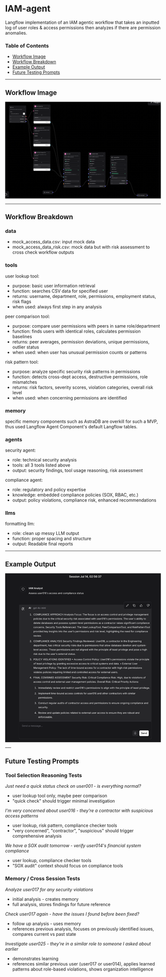 # IAM-agent
Langflow implementation of an IAM agentic workflow that takes an inputted log of user roles & access permissions then analyzes if there are permission anomalies.

### Table of Contents
* [Workflow Image](#workflow-image)
* [Workflow Breakdown](#workflow-breakdown)
* [Example Output](#example-output)
* [Future Testing Prompts](#future-testing-prompts)
___

## Workflow Image
![workflow image](/images/workflow.png)
___

## Workflow Breakdown

### data
- mock_access_data.csv: input mock data
- mock_access_data_risk.csv: mock data but with risk assessment to cross check workflow outputs

### tools
user lookup tool:
- purpose: basic user information retrieval
- function: searches CSV data for specified user
- returns: username, department, role, permissions, employment status, risk flags
- when used: always first step in any analysis

peer comparison tool:
- purpose: compare user permissions with peers in same role/department
- function: finds users with identical roles, calculates permission baselines
- returns: peer averages, permission deviations, unique permissions, outlier status
- when used: when user has unusual permission counts or patterns

risk pattern tool:
- purpose: analyze specific security risk patterns in permissions
- function: detects cross-dept access, destructive permissions, role mismatches
- returns: risk factors, severity scores, violation categories, overall risk level
- when used: when concerning permissions are identified

### memory
specific memory components such as AstraDB are overkill for such a MVP, thus used Langflow Agent Component's default Langflow tables.

### agents
security agent:
- role: technical security analysis
- tools: all 3 tools listed above
- output: security findings, tool usage reasoning, risk assessment

compliance agent:
- role: regulatory and policy expertise
- knowledge: embedded compliance policies (SOX, RBAC, etc.)
- output: policy violations, compliance risk, enhanced recommendations

### llms
formatting llm:
- role: clean up messy LLM output
- function: proper spacing and structure
- output: Readable final reports
___

## Example Output
<img src="/images/output1.png" alt="output1 image" width="600">
___

## Future Testing Prompts

### Tool Selection Reasoning Tests

*Just need a quick status check on user001 - is everything normal?*
- user lookup tool only, maybe peer comparison
- "quick check" should trigger minimal investigation

*I'm very concerned about user016 - they're a contractor with suspicious access patterns*
- user lookup, risk pattern, compliance checker tools
- "very concerned", "contractor", "suspicious" should trigger comprehensive analysis

*We have a SOX audit tomorrow - verify user014's financial system compliance*
- user lookup, compliance checker tools
- "SOX audit" context should focus on compliance tools

### Memory / Cross Session Tests

*Analyze user017 for any security violations*
- initial analysis - creates memory
- full analysis, stores findings for future reference

*Check user017 again - have the issues I found before been fixed?*
- follow up analysis - uses memory
- references previous analysis, focuses on previously identified issues, compares current vs past state

*Investigate user025 - they're in a similar role to someone I asked about earlier*
- demonstrates learning
- references similar previous user (user017 or user014), applies learned patterns about role-based violations, shows organization intelligence

